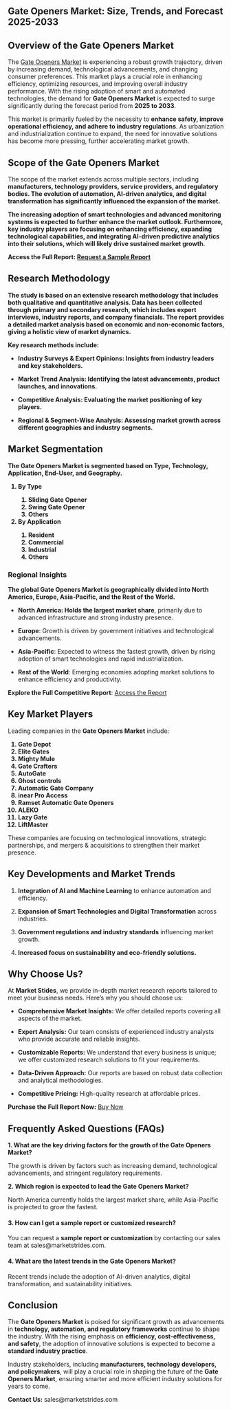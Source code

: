 <h2>Gate Openers Market: Size, Trends, and Forecast 2025-2033</h2>
<h2>Overview of the Gate Openers Market</h2>
<p>The <a href=https://marketstrides.com/report/gate-openers-market>Gate Openers Market</a>&nbsp;is experiencing a robust growth trajectory, driven by increasing demand, technological advancements, and changing consumer preferences. This market plays a crucial role in enhancing efficiency, optimizing resources, and improving overall industry performance. With the rising adoption of smart and automated technologies, the demand for <strong>Gate Openers Market</strong> is expected to surge significantly during the forecast period from <strong>2025 to 2033</strong>.</p>
<p>This market is primarily fueled by the necessity to <strong>enhance safety, improve operational efficiency, and adhere to industry regulations</strong>. As urbanization and industrialization continue to expand, the need for innovative solutions has become more pressing, further accelerating market growth.</p>
<h2>Scope of the Gate Openers Market</h2>
<p>The scope of the market</strong> extends across multiple sectors, including <strong>manufacturers, technology providers, service providers, and regulatory bodies. The evolution of <strong>automation, AI-driven analytics, and digital transformation</strong> has significantly influenced the expansion of the market.</p>
<p>The increasing adoption of <strong>smart technologies and advanced monitoring systems</strong> is expected to further enhance the market outlook. Furthermore, key industry players are focusing on <strong>enhancing efficiency, expanding technological capabilities, and integrating AI-driven predictive analytics</strong> into their solutions, which will likely drive sustained market growth.</p>
<p>Access the Full Report:&nbsp;<a href=https://marketstrides.com/request-sample/gate-openers-market>Request a Sample Report</a></p>
<h2>Research Methodology</h2>
<p>The study is based on an extensive research methodology that includes both qualitative and quantitative analysis. Data has been collected through primary and secondary research, which includes expert interviews, industry reports, and company financials. The report provides a detailed market analysis based on economic and non-economic factors, giving a <strong>holistic view of market dynamics</strong>.</p>
<p>Key research methods include:</p>
<ul >
<li>
<p><strong>Industry Surveys &amp; Expert Opinions:</strong> Insights from industry leaders and key stakeholders.</p>
</li>
<li>
<p><strong>Market Trend Analysis:</strong> Identifying the latest advancements, product launches, and innovations.</p>
</li>
<li>
<p><strong>Competitive Analysis:</strong> Evaluating the market positioning of key players.</p>
</li>
<li>
<p><strong>Regional &amp; Segment-Wise Analysis:</strong> Assessing market growth across different geographies and industry segments.</p>
</li>
</ul>
<h2>Market Segmentation</h2>
<p>The <strong>Gate Openers Market</strong> is segmented based on <strong>Type, Technology, Application, End-User, and Geography</strong>.</p>
<p><strong><ol><li>By Type<ol><li>Sliding Gate Opener</li><li>Swing Gate Opener</li><li>Others</li></ol></li><li>By Application<ol><li>Resident</li><li>Commercial</li><li>Industrial</li><li>Others</li></ol></li></ol></strong></p>
<h3><strong>Regional Insights</strong></h3>
<p>The <strong>global Gate Openers Market</strong> is geographically divided into North America, Europe, Asia-Pacific, and the Rest of the World.</p>
<ul data-spread=""false"">
<li>
<p><strong>North America</strong>: Holds the largest market share</strong>, primarily due to advanced infrastructure and strong industry presence.</p>
</li>
<li>
<p><strong>Europe</strong>: Growth is driven by government initiatives and technological advancements.</p>
</li>
<li>
<p><strong>Asia-Pacific</strong>: Expected to witness the fastest growth, driven by rising adoption of smart technologies and rapid industrialization.</p>
</li>
<li>
<p><strong>Rest of the World</strong>: Emerging economies adopting market solutions to enhance efficiency and productivity.</p>
</li>
</ul>
<p><strong>Explore the Full Competitive Report</strong>:&nbsp;<a href=https://marketstrides.com/report/gate-openers-market>Access the Report</a></p>
<h2>Key Market Players</h2>
<p>Leading companies in the <strong>Gate Openers Market</strong> include:</p>
<p><strong><ol>
<li>
Gate Depot</li><li>Elite Gates</li><li>Mighty Mule</li><li>Gate Crafters</li><li>AutoGate</li><li>Ghost controls</li><li>Automatic Gate Company</li><li>inear Pro Access</li><li>Ramset Automatic Gate Openers</li><li>ALEKO</li><li>Lazy Gate</li><li>LiftMaster


</li>
</ol></strong></p>
<p>These companies are focusing on technological innovations, strategic partnerships, and mergers &amp; acquisitions to strengthen their market presence.</p>
<h2>Key Developments and Market Trends</h2>
<ol>
<li>
<p><strong>Integration of AI and Machine Learning</strong> to enhance automation and efficiency.</p>
</li>
<li>
<p><strong>Expansion of Smart Technologies and Digital Transformation</strong> across industries.</p>
</li>
<li>
<p><strong>Government regulations and industry standards</strong> influencing market growth.</p>
</li>
<li>
<p><strong>Increased focus on sustainability and eco-friendly solutions.</strong></p>
</li>
</ol>
<h2 >Why Choose Us?</h2>
<p>At <strong>Market Stides</strong>, we provide in-depth market research reports tailored to meet your business needs. Here&rsquo;s why you should choose us:</p>
<ul>
<li>
<p><strong>Comprehensive Market Insights:</strong> We offer detailed reports covering all aspects of the market.</p>
</li>
<li>
<p><strong>Expert Analysis:</strong> Our team consists of experienced industry analysts who provide accurate and reliable insights.</p>
</li>
<li>
<p><strong>Customizable Reports:</strong> We understand that every business is unique; we offer customized research solutions to fit your requirements.</p>
</li>
<li>
<p><strong>Data-Driven Approach:</strong> Our reports are based on robust data collection and analytical methodologies.</p>
</li>
<li>
<p><strong>Competitive Pricing:</strong> High-quality research at affordable prices.</p>
</li>
</ul>
<p><strong>Purchase the Full Report Now:</strong>&nbsp;<a href=https://marketstrides.com/buyNow/gate-openers-market?price=single_price>Buy Now</a></p>
<h2>Frequently Asked Questions (FAQs)</h2>
<p><strong>1. What are the key driving factors for the growth of the Gate Openers Market?</strong></p>
<p>The growth is driven by factors such as increasing demand, technological advancements, and stringent regulatory requirements.</p>
<p><strong>2.</strong><strong> Which region is expected to lead the Gate Openers Market?</strong></p>
<p>North America currently holds the largest market share, while Asia-Pacific is projected to grow the fastest.</p>
<h4><strong>3. How can I get a sample report or customized research?</strong></h4>
<p>You can request a <strong>sample report or customization</strong> by contacting our sales team at sales@marketstrides.com.</p>
<h4><strong>4. What are the latest trends in the Gate Openers Market?</strong></h4>
<p>Recent trends include the adoption of AI-driven analytics, digital transformation, and sustainability initiatives.</p>
<h2>Conclusion</h2>
<p>The <strong>Gate Openers Market</strong> is poised for significant growth as advancements in <strong>technology, automation, and regulatory frameworks</strong> continue to shape the industry. With the rising emphasis on <strong>efficiency, cost-effectiveness, and safety</strong>, the adoption of innovative solutions is expected to become a <strong>standard industry practice</strong>.</p>
<p>Industry stakeholders, including <strong>manufacturers, technology developers, and policymakers</strong>, will play a crucial role in shaping the future of the <strong>Gate Openers Market</strong>, ensuring smarter and more efficient industry solutions for years to come.</p>
<p><strong>Contact Us:</strong>&nbsp;<a>sales@marketstrides.com</a></p>
